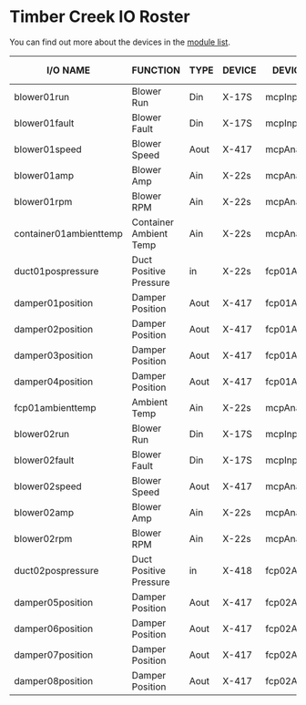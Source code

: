 # Timber Creek IO Roster

You can find out more about the devices in the [module list][readme].

[readme]: README.md

I/O NAME                | FUNCTION                   | TYPE   | DEVICE    | DEVICE NAME       | LOCATION | TERMINAL #
----------------------- | -------------------------- | ------ | --------- | ----------------- | -------- | ----------
blower01run             | Blower Run                 | Din    | X-17S     | mcpInputRelay     | MCP      | 1B
blower01fault           | Blower Fault               | Din    | X-17S     | mcpInputRelay     | MCP      | 1+
blower01speed           | Blower Speed               | Aout   | X-417     | mcpAnalogOutput   | MCP      | Out1
blower01amp             | Blower Amp                 | Ain    | X-22s     | mcpAnalogInput    | MCP      | Ain1
blower01rpm             | Blower RPM                 | Ain    | X-22s     | mcpAnalogInput    | MCP      | Ain2
container01ambienttemp  | Container Ambient Temp     | Ain    | X-22s     | mcpAnalogInput    | MCP      | Ain3
duct01pospressure       | Duct Positive Pressure     | in     | X-22s     | fcp01AnalogInput  | MCP      | Ain1
damper01position        | Damper Position            | Aout   | X-417     | fcp01AnalogOut    | MCP      | Out1
damper02position        | Damper Position            | Aout   | X-417     | fcp01AnalogOut    | MCP      | Out2
damper03position        | Damper Position            | Aout   | X-417     | fcp01AnalogOut    | MCP      | Out3
damper04position        | Damper Position            | Aout   | X-417     | fcp01AnalogOut    | MCP      | Out4
fcp01ambienttemp        | Ambient Temp               | Ain    | X-22s     | mcpAnalogInput    | MCP      | Ain2
blower02run             | Blower Run                 | Din    | X-17S     | mcpInputRelay2    | MCP      | 1B
blower02fault           | Blower Fault               | Din    | X-17S     | mcpInputRelay2    | MCP      | 1+
blower02speed           | Blower Speed               | Aout   | X-417     | mcpAnalogOutput   | MCP      | Out1
blower02amp             | Blower Amp                 | Ain    | X-22s     | mcpAnalogInput    | MCP      | Ain1
blower02rpm             | Blower RPM                 | Ain    | X-22s     | mcpAnalogInput    | MCP      | Ain2
duct02pospressure       | Duct Positive Pressure     | in     | X-418     | fcp02AnalogInput  | MCP      | Ain1
damper05position        | Damper Position            | Aout   | X-417     | fcp02AnalogOut    | MCP      | Out1
damper06position        | Damper Position            | Aout   | X-417     | fcp02AnalogOut    | MCP      | Out2
damper07position        | Damper Position            | Aout   | X-417     | fcp02AnalogOut    | MCP      | Out3
damper08position        | Damper Position            | Aout   | X-417     | fcp02AnalogOut    | MCP      | Out4
